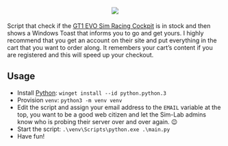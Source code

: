 <h1 align="center"><img src=sim-lab.ico></h1>

Script that check if the [GT1 EVO Sim Racing Cockpit] is in stock and then shows a Windows Toast that informs you to go and get yours. I highly recommend
that you get an account on their site and put everything in the cart that you want to order along. It remembers your cart’s content if you are registered
and this will speed up your checkout.

## Usage

- Install [Python](https://www.python.org/downloads/windows/): `winget install --id python.python.3`
- Provision `venv`: `python3 -m venv venv`
- Edit the script and assign your email address to the `EMAIL` variable at the top, you want to be a good web citizen and let the Sim-Lab admins know who
  is probing their server over and over again. 😉
- Start the script: `.\venv\Scripts\python.exe .\main.py`
- Have fun!

[GT1 EVO Sim Racing Cockpit]: https://sim-lab.eu/shop/product/slc001-gt1-evo-sim-racing-cockpit-446?category=138
